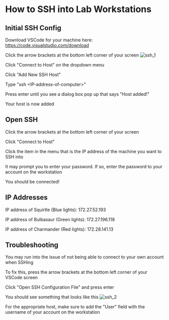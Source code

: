 # How to SSH into Lab Workstations

## Initial SSH Config
Download VSCode for your machine here: https://code.visualstudio.com/download

Click the arrow brackets at the bottom left corner of your screen
![ssh_1](https://github.com/ialab-yale/Lab-Startup/blob/main/images/ssh_1.png)

Click "Connect to Host" on the dropdown menu

Click "Add New SSH Host"

Type "ssh \<IP-address-of-computer\>"

Press enter until you see a dialog box pop up that says "Host added!"

Your host is now added

## Open SSH

Click the arrow brackets at the bottom left corner of your screen

Click "Connect to Host"

Click the item in the menu that is the IP address of the machine you want to SSH into

It may prompt you to enter your password. If so, enter the password to your account on the workstation

You should be connected!

## IP Addresses

IP address of Squirtle (Blue lights): 172.27.52.193

IP address of Bulbasaur (Green lights): 172.27.196.118

IP address of Charmander (Red lights): 172.28.141.13

## Troubleshooting

You may run into the issue of not being able to connect to your own account when SSHing

To fix this, press the arrow brackets at the bottom left corner of your VSCode screen

Click "Open SSH Configuration File" and press enter

You should see something that looks like this
![ssh_2](https://github.com/ialab-yale/Lab-Startup/blob/main/images/ssh_2.png)

For the appropriate host, make sure to add the "User" field with the username of your account on the workstation